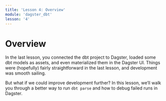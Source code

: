 ```yaml
---
title: 'Lesson 4: Overview'
module: 'dagster_dbt'
lesson: '4'
---
```


# Overview

In the last lesson, you connected the dbt project to Dagster, loaded some dbt models as assets, and even materialized them in the Dagster UI. Things were (hopefully) fairly straightforward in the last lesson, and development was smooth sailing.

But what if we could improve development further? In this lesson, we’ll walk you through a better way to run `dbt parse` and how to debug failed runs in Dagster.